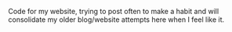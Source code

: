 Code for my website, trying to post often to make a habit and will consolidate my older blog/website attempts here when I feel like it.
